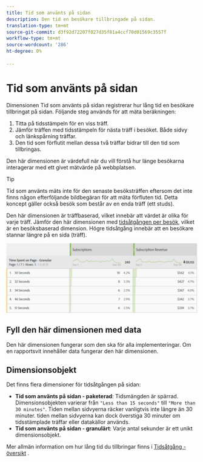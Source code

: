 ```yaml
---
title: Tid som använts på sidan
description: Den tid en besökare tillbringade på sidan.
translation-type: tm+mt
source-git-commit: d3f92d72207f027d35f81a4ccf70d01569c3557f
workflow-type: tm+mt
source-wordcount: '286'
ht-degree: 0%

---
```



# Tid som använts på sidan

Dimensionen Tid som använts på sidan registrerar hur lång tid en besökare tillbringat på sidan. Följande steg används för att mäta beräkningen:

1. Titta på tidsstämpeln för en viss träff.
2. Jämför träffen med tidsstämpeln för nästa träff i besöket. Både sidvy och länkspårning träffar.
3. Den tid som förflutit mellan dessa två träffar bidrar till den tid som tillbringas.

Den här dimensionen är värdefull när du vill förstå hur länge besökarna interagerar med ett givet mätvärde på webbplatsen.

>[!TIP]
>
>Tid som använts mäts inte för den senaste besöksträffen eftersom det inte finns någon efterföljande bildbegäran för att mäta förfluten tid. Detta koncept gäller också besök som består av en enda träff (ett studs).

Den här dimensionen är träffbaserad, vilket innebär att värdet är olika för varje träff. Jämför den här dimensionen med [tidsåtgången per besök](time-spent-per-visit.md), vilket är en besöksbaserad dimension. Högre tidsåtgång innebär att en besökare stannar längre på en sida (träff).

![Tid som använts på sidan](../metrics/assets/time-spent2.png)

## Fyll den här dimensionen med data

Den här dimensionen fungerar som den ska för alla implementeringar. Om en rapportsvit innehåller data fungerar den här dimensionen.

## Dimensionsobjekt

Det finns flera dimensioner för tidsåtgången på sidan:

* **Tid som använts på sidan - paketerad**: Tidsmängden är spärrad. Dimensionsobjekten varierar från `"Less than 15 seconds"` till `"More than 30 minutes"`. Tiden mellan sidvyerna räcker vanligtvis inte längre än 30 minuter. tiden mellan sidvyerna kan dock överstiga 30 minuter om tidsstämplade träffar eller datakällor används.
* **Tid som använts på sidan - granulärt**: Varje antal sekunder är ett unikt dimensionsobjekt.

Mer allmän information om hur lång tid du tillbringar finns i [Tidsåtgång - översikt](../metrics/time-spent.md) .
